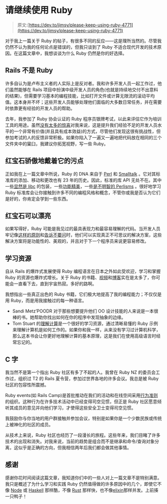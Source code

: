 # 请继续使用 Ruby

> 原文:[https://dev.to/jimsy/please-keep-using-ruby-4771](https://dev.to/jimsy/please-keep-using-ruby-4771)

对于我上一篇关于 Ruby 的帖子，有很多不同的反应——这是理所当然的。尽管我仍然不认为我的任何论点是错误的，但我只谈到了 Ruby 不适合现代开发的技术原因。在这篇文章中，我想谈谈为什么 Ruby 仍然是你的好选择。

## [](#rails-is-not-ruby)Rails 不是 Ruby

许多自认为是卢布主义者的人实际上是反对者。我和许多开发人员一起工作过，他们虽然能够在 Rails 项目中扮演中级开发人员的角色(也就是持续地交付不出意料的结果)，但需要学习基本的编程技能，比如打开文件或计算无限流的滚动平均值。这本身并不坏；这些开发人员能够处理他们面临的大多数日常任务，并在需要时依靠更有经验的开发人员的帮助。

去年，我参加了 Ruby 协会认证的 Ruby 程序员银牌考试，以此来评估它作为培训工具的用途。虽然[没有太多的惊喜](https://gitlab.com/snippets/1755403)对我来说，这是提升我们经验不足的开发人员水平的一个非常有价值(并且具有成本效益)的方式，尽管他们发现这很有挑战性，但参加考试的人的反馈非常积极。如果你陷入了一遍又一遍地把代码放在相同的三个文件夹中的窠臼，我建议你拓宽视野，写一些 Ruby。

## 红宝石骄傲地戴着它的污点

正如我在上一篇文章中所说，Ruby 的 DNA 来自于 [Perl](https://www.perl.org/) 和 [Smalltalk](https://en.wikipedia.org/wiki/Smalltalk) 。它对其标准库的添加、移动和更改也有 23 年的历史。因此，标准的库 API 无处不在。其中一些[显然是 libc](http://ruby-doc.org/core-2.5.1/Process.html#method-c-getpgid) 的包装，一些[功能精美](http://ruby-doc.org/core-2.5.1/Enumerable.html)，一些[是不明智的 Perlisms](http://ruby-doc.org/core-2.5.1/doc/globals_rdoc.html#label-Pre-defined+variables) 。很好地学习 Ruby 标准库会让你接触到许多不同的编程风格和概念，不管你或我是否认为它们是好的，你肯定会学到一些东西。

## [](#ruby-can-be-beautiful)红宝石可以漂亮

如果写得好，Ruby 可能是我见过的最具表现力和最容易理解的代码。当开发人员牢记像[这样的原则](https://en.wikipedia.org/wiki/SOLID)和[告诉不要问](https://martinfowler.com/bliki/TellDontAsk.html)时，他们可以实现真正不可思议的解决方案，这些解决方案将是功能性的、美观的，并且对于下一个程序员来说更容易修改。

## [](#resources-for-learning)学习资源

自从 Rails 的爆炸式发展使得 Ruby 编程语言在日本之外如此受欢迎，学习和掌握 Ruby 的资源也爆炸式增长。关于 Ruby 的书籍、[视频](https://confreaks.tv/tags/5)和[博客](https://dev.to/t/ruby)实在是太多了，你可能会一直看下去，直到宇宙热寂。多好的路啊。

我想指出一些真正出色的 Ruby 书籍，它们极大地提高了我的编程能力；不仅仅是用 Ruby，而是用我接触过的每一种语言。

*   Sandi Metz’POODR 对于那些想要提升他们 OO 设计技能的人来说是一本很棒的书。她帮助你找出如何在你的程序中发现抽象的边缘。
*   Tom Stuart 的[理解计算](http://computationbook.com/)是一个很好的学习资源，通过清晰易懂的 Ruby 示例来理解计算机是如何工作的。如果你和我一样，从来没有学习过计算机科学，那么这本书会让你更好地理解计算的基本原理，这是我们在使用高级语言时经常忘记的。

## C 字

我当然不是第一个指出 Ruby 社区有多了不起的人。我曾在 Ruby NZ 的委员会工作过，组织过 T2 的 Rails 夏令营，参加过世界各地的许多会议。我总是被 Ruby 社区的包容性所震撼。

Ruby events(如 Rails Camp)是首批推动在我们的活动和在线空间采用[行为准则](https://ruby.nz/code-of-conduct/)的组织。这种行为在许多技术活动中已经变得司空见惯，但正是 Ruby 社区愿意倾听其成员的意见并向他们学习，才使得这些安全卫士变得司空见惯。

我鼓励你与你当地的用户群接触并参加会议，特别是如果你是一个少数民族或传统上被神化的社区的成员。

从技术上来说，Ruby 社区也经历了一段漫长的旅程。这些年来，我们目睹了许多技术的出现和消失。对我来说，当前的趋势是组合而不是继承和命令/查询对象分离，这似乎是正确的方向，但我相信两年后我们都会做其他事情。

## [](#thanks)感谢

感谢你花时间阅读这篇文章，我知道你们中的一些人对上一篇文章不是特别满意。我只是概述了为什么学习和实践 Ruby 仍然值得做的许多原因中的几个，即使它不像 [Node](https://nodejs.org/) 或 [Haskell](https://www.haskell.org/) 那样酷，不像 [Rust](https://www.rust-lang.org/en-US/) 那样快，也不像[elixin](https://elixir-lang.org/)那样并发。上前揍一只鸭子！